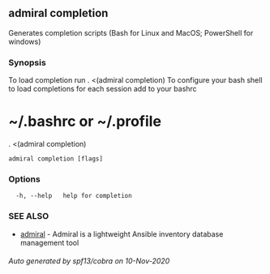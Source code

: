 ## admiral completion

Generates completion scripts (Bash for Linux and MacOS; PowerShell for windows)

### Synopsis

To load completion run
. <(admiral completion)
To configure your bash shell to load completions for each session add to your bashrc
# ~/.bashrc or ~/.profile
. <(admiral completion)


```
admiral completion [flags]
```

### Options

```
  -h, --help   help for completion
```

### SEE ALSO

* [admiral](admiral.md)	 - Admiral is a lightweight Ansible inventory database management tool

###### Auto generated by spf13/cobra on 10-Nov-2020
